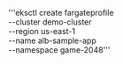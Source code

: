 '''eksctl create fargateprofile \
    --cluster demo-cluster \
    --region us-east-1 \
    --name alb-sample-app \
    --namespace game-2048'''

